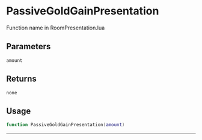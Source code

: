 # PassiveGoldGainPresentation
Function name in RoomPresentation.lua
## Parameters
`amount`
## Returns
`none`
## Usage
```lua
function PassiveGoldGainPresentation(amount)
```
---
